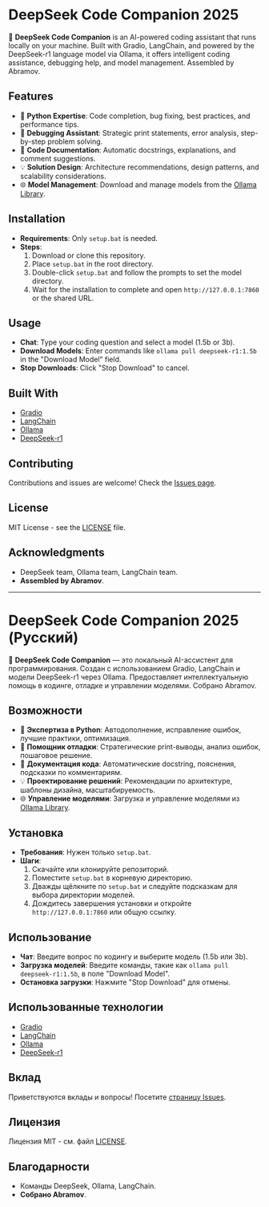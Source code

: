 # DeepSeek Code Companion 2025

🚀 **DeepSeek Code Companion** is an AI-powered coding assistant that runs locally on your machine. Built with Gradio, LangChain, and powered by the DeepSeek-r1 language model via Ollama, it offers intelligent coding assistance, debugging help, and model management. Assembled by Abramov.

## Features
- 🐍 **Python Expertise**: Code completion, bug fixing, best practices, and performance tips.
- 🐞 **Debugging Assistant**: Strategic print statements, error analysis, step-by-step problem solving.
- 📝 **Code Documentation**: Automatic docstrings, explanations, and comment suggestions.
- 💡 **Solution Design**: Architecture recommendations, design patterns, and scalability considerations.
- 🌐 **Model Management**: Download and manage models from the [Ollama Library](https://ollama.com/library).

## Installation
- **Requirements**: Only `setup.bat` is needed.
- **Steps**:
  1. Download or clone this repository.
  2. Place `setup.bat` in the root directory.
  3. Double-click `setup.bat` and follow the prompts to set the model directory.
  4. Wait for the installation to complete and open `http://127.0.0.1:7860` or the shared URL.

## Usage
- **Chat**: Type your coding question and select a model (1.5b or 3b).
- **Download Models**: Enter commands like `ollama pull deepseek-r1:1.5b` in the "Download Model" field.
- **Stop Downloads**: Click "Stop Download" to cancel.

## Built With
- [Gradio](https://www.gradio.app/)
- [LangChain](https://python.langchain.com/)
- [Ollama](https://ollama.ai/)
- [DeepSeek-r1](https://ollama.com/library/deepseek-r1)

## Contributing
Contributions and issues are welcome! Check the [Issues page](https://github.com/Eugeneofficial/-DeepSeek-Code/issues).

## License
MIT License - see the [LICENSE](LICENSE) file.

## Acknowledgments
- DeepSeek team, Ollama team, LangChain team.
- **Assembled by Abramov**.

---

# DeepSeek Code Companion 2025 (Русский)

🚀 **DeepSeek Code Companion** — это локальный AI-ассистент для программирования. Создан с использованием Gradio, LangChain и модели DeepSeek-r1 через Ollama. Предоставляет интеллектуальную помощь в кодинге, отладке и управлении моделями. Собрано Abramov.

## Возможности
- 🐍 **Экспертиза в Python**: Автодополнение, исправление ошибок, лучшие практики, оптимизация.
- 🐞 **Помощник отладки**: Стратегические print-выводы, анализ ошибок, пошаговое решение.
- 📝 **Документация кода**: Автоматические docstring, пояснения, подсказки по комментариям.
- 💡 **Проектирование решений**: Рекомендации по архитектуре, шаблоны дизайна, масштабируемость.
- 🌐 **Управление моделями**: Загрузка и управление моделями из [Ollama Library](https://ollama.com/library).

## Установка
- **Требования**: Нужен только `setup.bat`.
- **Шаги**:
  1. Скачайте или клонируйте репозиторий.
  2. Поместите `setup.bat` в корневую директорию.
  3. Дважды щёлкните по `setup.bat` и следуйте подсказкам для выбора директории моделей.
  4. Дождитесь завершения установки и откройте `http://127.0.0.1:7860` или общую ссылку.

## Использование
- **Чат**: Введите вопрос по кодингу и выберите модель (1.5b или 3b).
- **Загрузка моделей**: Введите команды, такие как `ollama pull deepseek-r1:1.5b`, в поле "Download Model".
- **Остановка загрузки**: Нажмите "Stop Download" для отмены.

## Использованные технологии
- [Gradio](https://www.gradio.app/)
- [LangChain](https://python.langchain.com/)
- [Ollama](https://ollama.ai/)
- [DeepSeek-r1](https://ollama.com/library/deepseek-r1)

## Вклад
Приветствуются вклады и вопросы! Посетите [страницу Issues](https://github.com/Eugeneofficial/-DeepSeek-Code/issues).

## Лицензия
Лицензия MIT - см. файл [LICENSE](LICENSE).

## Благодарности
- Команды DeepSeek, Ollama, LangChain.
- **Собрано Abramov**.
